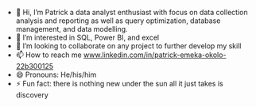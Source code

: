- 👋 Hi, I’m Patrick a data analyst enthusiast with focus on data collection analysis and reporting as well as query optimization, database management, and data modelling.
- 👀 I’m interested in SQL, Power BI, and excel
- 💞️ I’m looking to collaborate on any project to further develop my skill
- 📫 How to reach me www.linkedin.com/in/patrick-emeka-okolo-22b300125
- 😄 Pronouns: He/his/him
- ⚡ Fun fact: there is nothing new under the sun all it just takes is discovery

<!---
emekaokolokp/emekaokolokp is a ✨ special ✨ repository because its `README.md` (this file) appears on your GitHub profile.
You can click the Preview link to take a look at your changes.
--->
